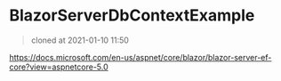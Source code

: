 # BlazorServerDbContextExample

>cloned at 2021-01-10 11:50
>
https://docs.microsoft.com/en-us/aspnet/core/blazor/blazor-server-ef-core?view=aspnetcore-5.0
